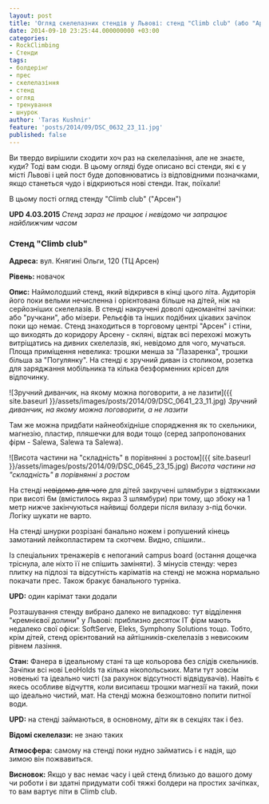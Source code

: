 ```yaml
---
layout: post
title: 'Огляд скелелазних стендів у Львові: стенд "Climb club" (або "Арсен")'
date: 2014-09-10 23:25:44.000000000 +03:00
categories:
- RockClimbing
- Стенди
tags:
- болдерінг
- прес
- скелелазіння
- стенд
- огляд
- тренування
- шнурок
author: 'Taras Kushnir'
feature: 'posts/2014/09/DSC_0632_23_11.jpg'
published: false
---
```


Ви твердо вирішили сходити хоч раз на скелелазіння, але не знаєте, куди? Тоді вам сюди. В цьому огляді буде описано всі стенди, які є у місті Львові і цей пост буде доповнюватись із відповідними позначками, якщо станеться чудо і відкриються нові стенди. Ітак, поїхали!

В цьому пості огляд стенду "Climb club" ("Арсен")

<strong>UPD 4.03.2015</strong> <em>Стенд зараз не працює і невідомо чи запрацює найближчим часом</em>

<!--more-->

### Стенд "Climb club"

<strong>Адреса:</strong> вул. Княгині Ольги, 120 (ТЦ Арсен)

<strong>Рівень:</strong> новачок

<strong>Опис:</strong> Наймолодший стенд, який відкрився в кінці цього літа. Аудиторія його поки вельми нечисленна і орієнтована більше на дітей, ніж на серйозніших скелелазів. В стенді накручені доволі одноманітні зачіпки: або "ручкани", або мізери. Рельєфів та інших подібних цікавих зачіпок поки що немає. Стенд знаходиться в торговому центрі "Арсен" і стіни, що виходять до коридору Арсену - скляні, відтак всі перехожі можуть витріщатись на дивних скелелазів, які, невідомо для чого, мучаться. Площа приміщення невелика: трошки менша за "Лазаренка", трошки більша за "Погулянку". На стенді є зручний диван із столиком, розетка для заряджання мобільника та кілька безформенних крісел для відпочинку.

![Зручний диванчик, на якому можна поговорити, а не лазити]({{ site.baseurl }}/assets/images/posts/2014/09/DSC_0641_23_11.jpg)
*Зручний диванчик, на якому можна поговорити, а не лазити*

Там же можна придбати найнеобхідніше спорядження як то скельники, магнезію, пластир, пляшечки для води тощо (серед запропонованих фірм - Salewa, Salewa та Salewa).

![Висота частини на "складність" в порівнянні з ростом]({{ site.baseurl }}/assets/images/posts/2014/09/DSC_0645_23_15.jpg)
*Висота частини на "складність" в порівнянні з ростом*

На стенді <del>невідомо для чого</del> для дітей закручені шлямбури з відтяжками при висоті 6м (вмістилось якраз 3 шлямбури) при тому, що збоку на 1 метр нижче закінчуються найвищі болдери після вилазу з-під бочки. Логіку шукати не варто.

На стенді шнурки розрізані банально ножем і ропушений кінець замотаний лейкопластирем та скотчем. Видно, спішили..

Із спеціальних тренажерів є непоганий campus board (остання дощечка тріснула, але ніхто її не спішить заміняти). З мінусів cтенду: через плитку на підлозі та відсутність каріматів на стенді не можна нормально покачати прес. Також бракує банального турніка.

<strong>UPD:</strong> один карімат таки додали

Розташування стенду вибрано далеко не випадково: тут відділення "кремнієвої долини" у Львові: приблизно десяток IT фірм мають недалеко свої офіси: SoftServe, Eleks, Symphony Solutions тощо. Тобто, крім дітей, стенд орієнтований на айтішників-скелелазів з невисоким рівнем лазіння.

<strong>Стан:</strong> Фанера в ідеальному стані та ще кольорова без слідів скельників. Зачіпки всі нові LeoHolds та кілька нікопольських. Мати тут зовсім новенькі та ідеально чисті (за рахунок відсутності відвідувачів). Навіть є якесь особливе відчуття, коли висипаєш трошки магнезії на такий, поки що ідеально чистий, мат. На стенді можна безкоштовно попити питної води.

<strong>UPD:</strong> на стенді займаються, в основному, діти як в секціях так і без.

<strong>Відомі скелелази:</strong> не знаю таких

<strong>Атмосфера:</strong> самому на стенді поки нудно займатись і є надія, що зимою він пожвавиться.

<strong>Висновок:</strong> Якщо у вас немає часу і цей стенд близько до вашого дому чи роботи і ви здатні придумати собі тяжкі болдери на простих зачіпках, то вам вартує піти в Climb club.
